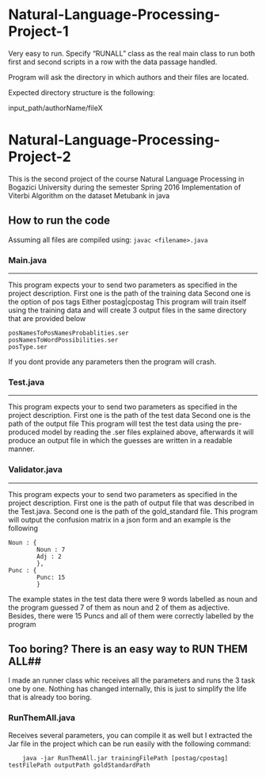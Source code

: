# Natural-Language-Processing-Project-1

Very easy to run.
Specify “RUNALL” class as the real main class to run both first and second scripts in a row with the data passage handled.

Program will ask the directory in which authors and their files are located.

Expected directory structure is the following:

input_path/authorName/fileX

# Natural-Language-Processing-Project-2

This is the second project of the course Natural Language Processing in Bogazici University during the semester Spring 2016
Implementation of Viterbi Algorithm on the dataset Metubank in java

## How to run the code ##
Assuming all files are compiled using: 
    `javac <filename>.java`

### Main.java ###
--------------
This program expects your to send two parameters as specified in the project description.
First one is the path of the training data
Second one is the option of pos tags Either postag|cpostag
This program will train itself using the training data and will create 3 output files in the same directory that are  provided below

    posNamesToPosNamesProbablities.ser
    posNamesToWordPossibilities.ser
    posType.ser

If you dont provide any parameters then the program will crash.

###  Test.java  ###
--------------
This program expects your to send two parameters as specified in the project description.
First one is the path of the test data
Second one is the path of the output file
This program will test the test data using the pre-produced model by reading the .ser files explained above, afterwards it will produce an output file in which the guesses are written in a readable manner. 

###  Validator.java  ###
--------------
This program expects your to send two parameters as specified in the project description.
First one is the path of output file that was described in the Test.java.
Second one is the path of the gold_standard file.
This program will output the confusion matrix in a json form and an example is the following

    Noun : {
            Noun : 7
            Adj : 2
            },
    Punc : {
            Punc: 15
            }
    
The example states in the test data there were 9 words labelled as noun and the program guessed 7 of them as noun and 2 of them as adjective. Besides, there were 15 Puncs and all of them were correctly labelled by the program


## Too boring? There is an easy way to RUN THEM ALL##

I made an runner class whic receives all the parameters and runs the 3 task one by one. Nothing has changed internally,
this is just to simplify the life that is already too boring.

###  RunThemAll.java  ###

Receives several parameters, you can compile it as well but I extracted the Jar file in the project which can be run easily with the following command:

        java -jar RunThemAll.jar trainingFilePath [postag/cpostag] testFilePath outputPath goldStandardPath
        
